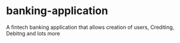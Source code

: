 # banking-application
A fintech banking application that allows creation of users, Crediting, Debitng and lots more
